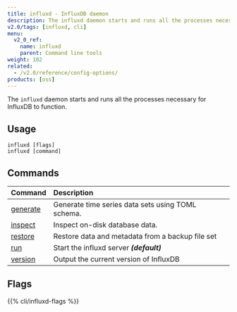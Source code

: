 ```yaml
---
title: influxd - InfluxDB daemon
description: The influxd daemon starts and runs all the processes necessary for InfluxDB to function.
v2.0/tags: [influxd, cli]
menu:
  v2_0_ref:
    name: influxd
    parent: Command line tools
weight: 102
related:
  - /v2.0/reference/config-options/
products: [oss]
---
```


The `influxd` daemon starts and runs all the processes necessary for InfluxDB to function.

## Usage

```
influxd [flags]
influxd [command]
```

## Commands

| Command                                          | Description                                       |
|:-------                                          |:-----------                                       |
| [generate](/v2.0/reference/cli/influxd/generate) | Generate time series data sets using TOML schema. |
| [inspect](/v2.0/reference/cli/influxd/inspect)   | Inspect on-disk database data.                    |
| [restore](/v2.0/reference/cli/influxd/restore)   | Restore data and metadata from a backup file set  |
| [run](/v2.0/reference/cli/influxd/run)           | Start the influxd server _**(default)**_          |
| [version](/v2.0/reference/cli/influxd/version)   | Output the current version of InfluxDB            |

## Flags

{{% cli/influxd-flags %}}
